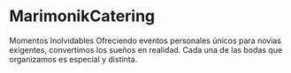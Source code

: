 # MarimonikCatering
Momentos Inolvidables Ofreciendo eventos personales únicos para novias exigentes, convertimos los sueños en realidad. Cada una de las bodas que organizamos es especial y distinta.
